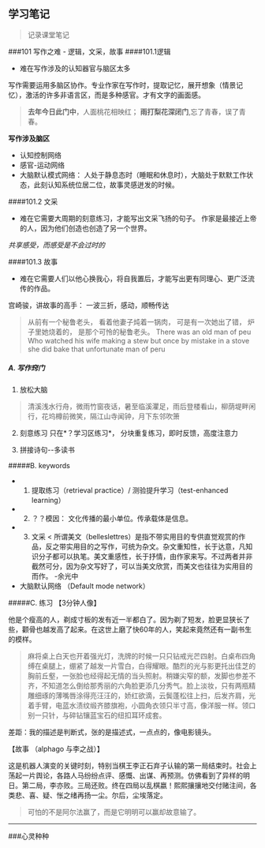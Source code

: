 ## 学习笔记

> 记录课堂笔记


###101 写作之难 - 逻辑，文采，故事
####101.1逻辑
- 难在写作涉及的认知器官与脑区太多

写作需要运用多脑区协作。专业作家在写作时，提取记忆，展开想象（情景记忆），激活的许多非语言区，而是多种感官。才有文字的画面感。

> **去年今日此门中**，人面桃花相映红；
**雨打梨花深闭门**,忘了青春，误了青春。

**写作涉及脑区**
- 认知控制网络
- 感官-运动网络
- 大脑默认模式网络：  人处于静息态时（睡眠和休息时），大脑处于默默工作状态，此刻认知系统位居二位，故事灵感迸发的时候。

####101.2 文采
- 难在它需要大周期的刻意练习，才能写出文采飞扬的句子。
作家是最接近上帝的人，因为他们创造也创造了另一个世界。

*共享感受，而感受是不会过时的*

####101.3 故事
- 难在它需要人们以他心换我心，将自我置后，才能写出更有同理心、更广泛流传的作品。

宫崎骏，讲故事的高手： 一波三折，感动，顺畅传达

> 从前有一个秘鲁老头，
看着他妻子炖着一锅肉，
可是有一次她出了错，
炉子里她烧着的，
是那个可怜的秘鲁老头。
There was an old man of peu
Who watched his wife making a stew
but once by mistake in a stove she did bake
that unfortunate man of peru

##### A. 写作窍门
1. 放松大脑
> 清溪浅水行舟，微雨竹窗夜话，暑至临溪灈足，雨后登楼看山，柳荫堤畔闲行，花坞樽前微笑，隔江山寺闻钟，月下东邻吹箫

2. 刻意练习
只在*？学习区练习*， 分块重复练习，即时反馈，高度注意力

3. 拼接诗句--多读书

#####B. keywords
- 1. 提取练习（retrieval practice）/ 测验提升学习（test-enhanced learning）
- 2. ？？模因： 文化传播的最小单位。传承载体是信息。
- 3. 文采
<  所谓美文（belleslettres）是指不带实用目的专供直觉观赏的作品，反之带实用目的之写作，可统为杂文。杂文重知性，长于达意，凡知识分子都可以执笔。美文重感性，长于抒情，由作家来写。不过两者并非截然可分，因为杂文写好了，可以当美文欣赏，而美文也往往为实用目的而作。  -余光中
- 大脑默认网络 （Default mode network）

#####C. 练习
【3分钟人像】

他是个瘦高的人，剃成寸板的发有近一半都白了。因为剃了短发，脸更显狭长了些，颧骨也越发高了起来。在这世上磨了快60年的人，笑起来竟然还有一副书生的模样。

> 麻将桌上白天也开着强光灯，洗牌的时候一只只钻戒光芒四射。白桌布四角缚在桌腿上，绷紧了越发一片雪白，白得耀眼。酷烈的光与影更托出佳芝的胸前丘壑，一张脸也经得起无情的当头照射。稍嫌尖窄的额，发脚也参差不齐，不知道怎么倒给那秀丽的六角脸更添几分秀气。脸上淡妆，只有两瓶精雕细琢的薄嘴唇涂得亮汪汪的，娇红欲滴，云鬓蓬松往上扫，后发齐肩，光着手臂，电蓝水渍纹缎齐膝旗袍，小圆角衣领只半寸高，像洋服一样。领口别一只针，与碎钻镶蓝宝石的纽扣耳环成套。

差距：我的描述是判断式，张的是描述式，一点点的，像电影镜头。

【故事 （alphago 与李之战）】

这是机器人演变的关键时刻，特别当棋王李正石弃子认输的第一局结束时。社会上荡起一片舆论，各路人马纷纷点评、感慨、出谋、再预测。仿佛看到了异样的明日。第二局，李亦败。三局还败。终在四局以乱棋嬴！熙熙攘攘地交付赌注间，各类悲、喜、疑、怅之绪再扬一尘。尔后，尘埃落定。
> 可怕的不是阿尔法赢了，而是它明明可以赢却故意输了。

---

###心灵种种

